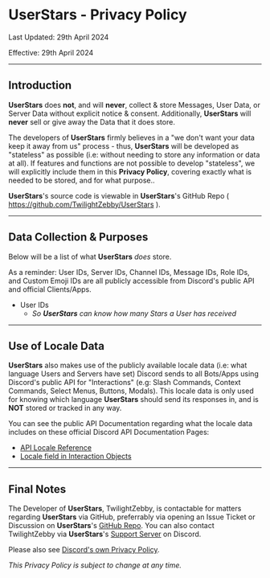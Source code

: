 
# UserStars - Privacy Policy
Last Updated: 29th April 2024

Effective: 29th April 2024

---

## Introduction
**UserStars** does __not__, and will __never__, collect & store Messages, User Data, or Server Data without explicit notice & consent.
Additionally, **UserStars** will __never__ sell or give away the Data that it does store.

The developers of **UserStars** firmly believes in a "we don't want your data keep it away from us" process - thus, **UserStars** will be developed as "stateless" as possible (i.e: without needing to store any information or data at all). If features and functions are not possible to develop "stateless", we will explicitly include them in this **Privacy Policy**, covering exactly what is needed to be stored, and for what purpose..

**UserStars**'s source code is viewable in **UserStars**'s GitHub Repo ( https://github.com/TwilightZebby/UserStars ).

---

## Data Collection & Purposes
Below will be a list of what **UserStars** *does* store.

As a reminder: User IDs, Server IDs, Channel IDs, Message IDs, Role IDs, and Custom Emoji IDs are all publicly accessible from Discord's public API and official Clients/Apps.

- User IDs
  - *So **UserStars** can know how many Stars a User has received*

---

## Use of Locale Data
**UserStars** also makes use of the publicly available locale data (i.e: what language Users and Servers have set) Discord sends to all Bots/Apps using Discord's public API for "Interactions" (e.g: Slash Commands, Context Commands, Select Menus, Buttons, Modals). This locale data is only used for knowing which language **UserStars** should send its responses in, and is __NOT__ stored or tracked in any way.

You can see the public API Documentation regarding what the locale data includes on these official Discord API Documentation Pages:
- [API Locale Reference](https://discord.com/developers/docs/reference#locales)
- [Locale field in Interaction Objects](https://discord.com/developers/docs/interactions/receiving-and-responding#interaction-object)

---

## Final Notes
The Developer of **UserStars**, TwilightZebby, is contactable for matters regarding **UserStars** via GitHub, preferrably via opening an Issue Ticket or Discussion on **UserStars**'s [GitHub Repo](https://github.com/TwilightZebby/UserStars). You can also contact TwilightZebby via **UserStars**'s [Support Server](https://discord.gg/4bFgUyWUMY) on Discord.

Please also see [Discord's own Privacy Policy](https://discord.com/privacy).

*This Privacy Policy is subject to change at any time.*
